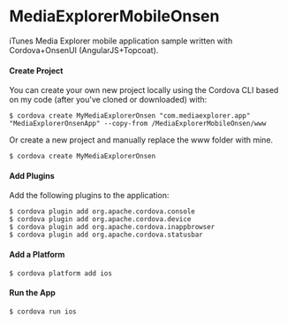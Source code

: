 MediaExplorerMobileOnsen
========================

iTunes Media Explorer mobile application sample written with Cordova+OnsenUI (AngularJS+Topcoat).

#### Create Project
You can create your own new project locally using the Cordova CLI based on my code (after you've cloned or downloaded) with:

    $ cordova create MyMediaExplorerOnsen "com.mediaexplorer.app" "MediaExplorerOnsenApp" --copy-from /MediaExplorerMobileOnsen/www

Or create a new project and manually replace the www folder with mine.

    $ cordova create MyMediaExplorerOnsen

#### Add Plugins

Add the following plugins to the application:

    $ cordova plugin add org.apache.cordova.console 
    $ cordova plugin add org.apache.cordova.device 
    $ cordova plugin add org.apache.cordova.inappbrowser 
    $ cordova plugin add org.apache.cordova.statusbar

#### Add a Platform
    $ cordova platform add ios

#### Run the App

    $ cordova run ios
